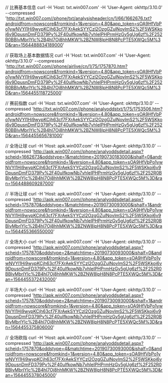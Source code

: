 // 比赛基本信息
curl -H 'Host: txt.win007.com' -H 'User-Agent: okhttp/3.10.0' --compressed 'http://txt.win007.com//phone/txt/analysisheader/cn/1/66/1662676.txt?androidfrom=nowscore&fromkind=1&version=4.80&app_token=sOA9HfVbPo1ywNVYl1Hi9wypKCjh63cf7FXrAekSYYCzl2OzgGZulNovlmS2%2F5WSKkoi6v9DpusnDmFD379Pv%2F40uIfkowNb7vhleIPHPrmHzGv5gUg6zf%2F252R0BBIvMbrlYIc%2B4hI7Oj8hhMKW%2BZNW8lpH8N8PcPTE5XWQc5M%3D&ran=1564488834189000'


// 获取场上基本数据情况
curl -H 'Host: txt.win007.com' -H 'User-Agent: okhttp/3.10.0' --compressed 'http://txt.win007.com//phone/airlive/cn/1/75/1757870.htm?androidfrom=nowscore&fromkind=1&version=4.80&app_token=sOA9HfVbPo1ywNVYl1Hi9wypKCjh63cf7FXrAekSYYCzl2OzgGZulNovlmS2%2F5WSKkoi6v9DpusnDmFD379Pv%2F40uIfkowNb7vhleIPHPrmHzGv5gUg6zf%2F252R0BBIvMbrlYIc%2B4hI7Oj8hhMKW%2BZNW8lpH8N8PcPTE5XWQc5M%3D&ran=1564455118725000'


// 赛前指数
curl -H 'Host: txt.win007.com' -H 'User-Agent: okhttp/3.10.0' --compressed 'http://txt.win007.com//phone/analyoddstxt/1/75/1753506.htm?androidfrom=nowscore&fromkind=1&version=4.80&app_token=sOA9HfVbPo1ywNVYl1Hi9wypKCjh63cf7FXrAekSYYCzl2OzgGZulNovlmS2%2F5WSKkoi6v9DpusnDmFD379Pv%2F40uIfkowNb7vhleIPHPrmHzGv5gUg6zf%2F252R0BBIvMbrlYIc%2B4hI7Oj8hhMKW%2BZNW8lpH8N8PcPTE5XWQc5M%3D&ran=1564455656781000'


// 全场让球
curl -H 'Host: apk.win007.com' -H 'User-Agent: okhttp/3.10.0' --compressed 'http://apk.win007.com//phone/analyoddsdetail.aspx?scheid=1662673&oddstype=1&matchtime=20190730183000&ishalf=0&androidfrom=nowscore&fromkind=1&version=4.80&app_token=sOA9HfVbPo1ywNVYl1Hi9wypKCjh63cf7FXrAekSYYCzl2OzgGZulNovlmS2%2F5WSKkoi6v9DpusnDmFD379Pv%2F40uIfkowNb7vhleIPHPrmHzGv5gUg6zf%2F252R0BBIvMbrlYIc%2B4hI7Oj8hhMKW%2BZNW8lpH8N8PcPTE5XWQc5M%3D&ran=1564488609287000'


// 半场让球
curl -H 'Host: apk.win007.com' -H 'User-Agent: okhttp/3.10.0' --compressed 'http://apk.win007.com//phone/analyoddsdetail.aspx?scheid=1757870&oddstype=1&matchtime=20190730093000&ishalf=1&androidfrom=nowscore&fromkind=1&version=4.80&app_token=sOA9HfVbPo1ywNVYl1Hi9wypKCjh63cf7FXrAekSYYCzl2OzgGZulNovlmS2%2F5WSKkoi6v9DpusnDmFD379Pv%2F40uIfkowNb7vhleIPHPrmHzGv5gUg6zf%2F252R0BBIvMbrlYIc%2B4hI7Oj8hhMKW%2BZNW8lpH8N8PcPTE5XWQc5M%3D&ran=1564455366550000'


// 全场大小
curl -H 'Host: apk.win007.com' -H 'User-Agent: okhttp/3.10.0' --compressed 'http://apk.win007.com//phone/analyoddsdetail.aspx?scheid=1757870&oddstype=2&matchtime=20190730093000&ishalf=0&androidfrom=nowscore&fromkind=1&version=4.80&app_token=sOA9HfVbPo1ywNVYl1Hi9wypKCjh63cf7FXrAekSYYCzl2OzgGZulNovlmS2%2F5WSKkoi6v9DpusnDmFD379Pv%2F40uIfkowNb7vhleIPHPrmHzGv5gUg6zf%2F252R0BBIvMbrlYIc%2B4hI7Oj8hhMKW%2BZNW8lpH8N8PcPTE5XWQc5M%3D&ran=1564455372432000'


// 半场大小
curl -H 'Host: apk.win007.com' -H 'User-Agent: okhttp/3.10.0' --compressed 'http://apk.win007.com//phone/analyoddsdetail.aspx?scheid=1757870&oddstype=2&matchtime=20190730093000&ishalf=1&androidfrom=nowscore&fromkind=1&version=4.80&app_token=sOA9HfVbPo1ywNVYl1Hi9wypKCjh63cf7FXrAekSYYCzl2OzgGZulNovlmS2%2F5WSKkoi6v9DpusnDmFD379Pv%2F40uIfkowNb7vhleIPHPrmHzGv5gUg6zf%2F252R0BBIvMbrlYIc%2B4hI7Oj8hhMKW%2BZNW8lpH8N8PcPTE5XWQc5M%3D&ran=1564455375806000'


// 全场欧指
curl -H 'Host: apk.win007.com' -H 'User-Agent: okhttp/3.10.0' --compressed 'http://apk.win007.com//phone/analyoddsdetail.aspx?scheid=1757870&oddstype=4&matchtime=20190730093000&ishalf=0&androidfrom=nowscore&fromkind=1&version=4.80&app_token=sOA9HfVbPo1ywNVYl1Hi9wypKCjh63cf7FXrAekSYYCzl2OzgGZulNovlmS2%2F5WSKkoi6v9DpusnDmFD379Pv%2F40uIfkowNb7vhleIPHPrmHzGv5gUg6zf%2F252R0BBIvMbrlYIc%2B4hI7Oj8hhMKW%2BZNW8lpH8N8PcPTE5XWQc5M%3D&ran=1564455378045000'



